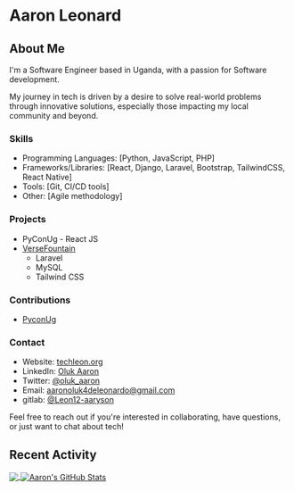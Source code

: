 # Aaron Leonard

## About Me

I'm a Software Engineer based in Uganda, with a passion for Software development.

My journey in tech is driven by a desire to solve real-world problems through innovative solutions, especially those impacting my local community and beyond.

### Skills
  - Programming Languages: [Python, JavaScript, PHP]
  - Frameworks/Libraries: [React, Django, Laravel, Bootstrap, TailwindCSS, React Native]
  - Tools: [Git, CI/CD tools]
  - Other: [Agile methodology]

### Projects
  - PyConUg - React JS
  - [VerseFountain]()
    - Laravel
    - MySQL
    - Tailwind CSS

### Contributions
  - [PyconUg](https://github.com/PyconUg)
    

### Contact
  - Website: [techleon.org](https://techleon.org)
  - LinkedIn: [Oluk Aaron](https://www.linkedin.com/in/oluk-aaron/)
  - Twitter: [@oluk_aaron](https://twitter.com/oluk_aaron)
  - Email: aaronoluk4deleonardo@gmail.com
  - gitlab: [@Leon12-aaryson](https://gitlab.com/Leon12-aaryson)

Feel free to reach out if you're interested in collaborating, have questions, or just want to chat about tech!

## Recent Activity

<a href="https://github.com/Leon12-aaryson/Leon12-aaryson">
  <img align="center" src="https://github-readme-stats.vercel.app/api/top-langs/?username=Leon12-aaryson&hide=java,html&title_color=ffffff&text_color=c9cacc&icon_color=2bbc8a&bg_color=1d1f21" />
</a>
<a href="https://github.com/Leon12-aaryson">
  <img align="center" src="https://github-readme-stats.vercel.app/api?username=Leon12-aaryson&show_icons=true&line_height=27&count_private=true&title_color=ffffff&text_color=c9cacc&icon_color=2bbc8a&bg_color=1d1f21" alt="Aaron's GitHub Stats" />
</a>
